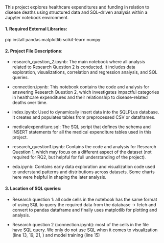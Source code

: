 This project explores healthcare expenditures and funding in relation to disease deaths using structured data and SQL-driven analysis within a Jupyter notebook environment.

#### 1. Required External Libraries:

pip install pandas matplotlib scikit-learn numpy  

#### 2. Project File Descriptions:

- research_question_2.ipynb: The main notebook where all analysis related to Research Question 2 is conducted. It includes data exploration, visualizations, correlation and regression analysis, and SQL queries.

- connection.ipynb: This notebook contains the code and analysis for answering Research Question 2, which investigates impactful categories in healthcare expenditures and their relationship to disease-related deaths over time.

- index.ipynb: Used to dynamically insert data into the SQLPLus database. It creates and populates tables from preprocessed CSV or dataframes.

- medicalexpenditure.sql: The SQL script that defines the schema and INSERT statements for all the medical expenditure tables used in this project.

- research_question1.ipynb: Contains the code and analysis for Research Question 1, which may focus on a different aspect of the dataset (not required for RQ2, but helpful for full understanding of the project).

- eda.ipynb: Contains early data exploration and visualization code used to understand patterns and distributions across datasets. Some charts here were helpful in shaping the later analysis.

#### 3. Location of SQL queries:

- Research question 1: all code cells in the notebook has the same format of using SQL to query the required data from the database -> fetch and convert to pandas dataframe and finally uses matplotlib for plotting and analysis.

- Research question 2 (connection.ipynb): most of the cells in the file have SQL query. We only do not use SQL when it comes to visualization (line 13, 19, 21, ) and model training (line 15) 


